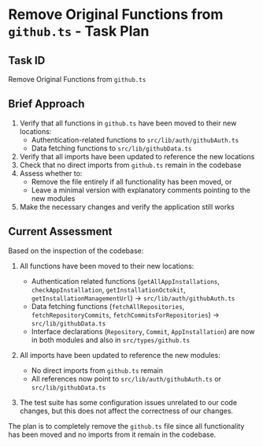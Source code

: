 # Remove Original Functions from `github.ts` - Task Plan

## Task ID
Remove Original Functions from `github.ts`

## Brief Approach
1. Verify that all functions in `github.ts` have been moved to their new locations:
   - Authentication-related functions to `src/lib/auth/githubAuth.ts`
   - Data fetching functions to `src/lib/githubData.ts`
2. Verify that all imports have been updated to reference the new locations
3. Check that no direct imports from `github.ts` remain in the codebase
4. Assess whether to:
   - Remove the file entirely if all functionality has been moved, or
   - Leave a minimal version with explanatory comments pointing to the new modules
5. Make the necessary changes and verify the application still works

## Current Assessment
Based on the inspection of the codebase:

1. All functions have been moved to their new locations:
   - Authentication related functions (`getAllAppInstallations`, `checkAppInstallation`, `getInstallationOctokit`, `getInstallationManagementUrl`) -> `src/lib/auth/githubAuth.ts`
   - Data fetching functions (`fetchAllRepositories`, `fetchRepositoryCommits`, `fetchCommitsForRepositories`) -> `src/lib/githubData.ts`
   - Interface declarations (`Repository`, `Commit`, `AppInstallation`) are now in both modules and also in `src/types/github.ts`

2. All imports have been updated to reference the new modules:
   - No direct imports from `github.ts` remain
   - All references now point to `src/lib/auth/githubAuth.ts` or `src/lib/githubData.ts`

3. The test suite has some configuration issues unrelated to our code changes, but this does not affect the correctness of our changes.

The plan is to completely remove the `github.ts` file since all functionality has been moved and no imports from it remain in the codebase.